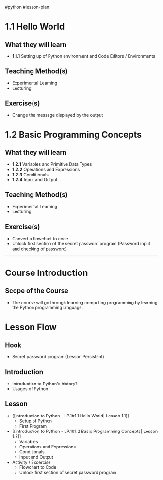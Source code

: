 #python #lesson-plan
# 1.1 Hello World
## What they will learn
- **1.1.1** Setting up of Python environment and Code Editors / Environments
## Teaching Method(s)
- Experimental Learning
- Lecturing
## Exercise(s)
- Change the message displayed by the output

# 1.2 Basic Programming Concepts
## What they will learn
- **1.2.1** Variables and Primitive Data Types
- **1.2.2** Operations and Expressions
- **1.2.3** Conditionals
- **1.2.4** Input and Output
## Teaching Method(s)
- Experimental Learning
- Lecturing
## Exercise(s)
- Convert a flowchart to code
- Unlock first section of the secret password program (Password input and checking of password)

---

# Course Introduction
## Scope of the Course
- The course will go through learning computing programming by learning the Python programming language.
# Lesson Flow
## Hook
- Secret password program (Lesson Persistent)
## Introduction
- Introduction to Python's history?
- Usages of Python
## Lesson
- [[Introduction to Python - LP.1#1.1 Hello World| Lesson 1.1]]
	- Setup of Python
	- First Program
- [[Introduction to Python - LP.1#1.2 Basic Programming Concepts| Lesson 1.2]]
	- Variables
	- Operations and Expressions
	- Conditionals
	- Input and Output
- Activity / Excercise
	- Flowchart to Code
	- Unlock first section of secret password program